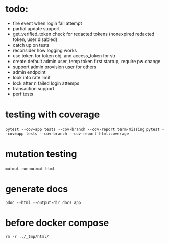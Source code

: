 # todo:
* fire event when login fail attempt
* partial update support
* get_verified_token check for redacted tokens (nonexpired redacted token, user disabled)
* catch up on tests
* reconsider how logging works
* use token for token obj, and access_token for str
* create default admin user, temp token first startup, require pw change
* support admin provision user for others
* admin endpoint
* look into rate limit
* lock after n failed login attemps
* transaction support
* perf tests


# testing with coverage
`pytest --cov=app tests --cov-branch --cov-report term-missing`
`pytest --cov=app tests --cov-branch --cov-report html:coverage`

# mutation testing
`mutmut run`
`mutmut html`

# generate docs
`pdoc --html --output-dir docs app`

# before docker compose
`rm -r ../_tmp/html/`